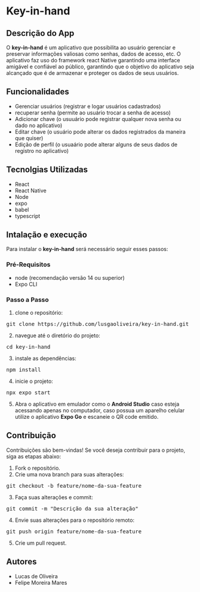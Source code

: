 # Key-in-hand
## Descrição do App
O **key-in-hand** é um aplicativo que possibilita ao usuário gerenciar e preservar informações valiosas como senhas, dados de acesso, etc. O aplicativo faz uso do framework react Native garantindo uma interface amigável e confiável ao público, garantindo que o objetivo do aplicativo seja alcançado que é de armazenar e proteger os dados de seus usuários.
## Funcionalidades
  - Gerenciar usuários (registrar e logar usuários cadastrados)
  - recuperar senha (permite ao usuário trocar a senha de acesso)
  - Adicionar chave (o usuuário pode registrar qualquer nova senha ou dado no aplicativo)
  - Editar chave (o usuário pode alterar os dados registrados da maneira que quiser)
  - Edição de perfil (o usuaário pode alterar alguns de seus dados de registro no aplicativo)
## Tecnolgias Utilizadas
  - React
  - React Native
  - Node
  - expo
  - babel
  - typescript
## Intalação e execução
Para instalar o **key-in-hand** será necessário seguir esses passos:
### Pré-Requisitos
  - node (recomendação versão 14 ou superior)
  - Expo CLI
### Passo a Passo
  1. clone o repositório:
<pre>git clone https://github.com/lusgaoliveira/key-in-hand.git</pre>
  2. navegue até o diretório do projeto:
<pre>cd key-in-hand</pre>
  3. instale as dependências:
<pre>npm install</pre>
  4. inicie o projeto:
<pre>npx expo start</pre>
  5. Abra o aplicativo em emulador como o **Android Studio** caso esteja acessando apenas no computador, caso possua um aparelho celular utilize o aplicativo **Expo Go** e escaneie o QR code emitido.
## Contribuição
Contribuições são bem-vindas! Se você deseja contribuir para o projeto, siga as etapas abaixo:
  1. Fork o repositório.
  2. Crie uma nova branch para suas alterações:
<pre>git checkout -b feature/nome-da-sua-feature</pre>
  3. Faça suas alterações e commit:
<pre>git commit -m "Descrição da sua alteração"</pre>
  4. Envie suas alterações para o repositório remoto:
<pre>git push origin feature/nome-da-sua-feature</pre>
  5. Crie um pull request.
## Autores
  - Lucas de Oliveira
  - Felipe Moreira Mares
